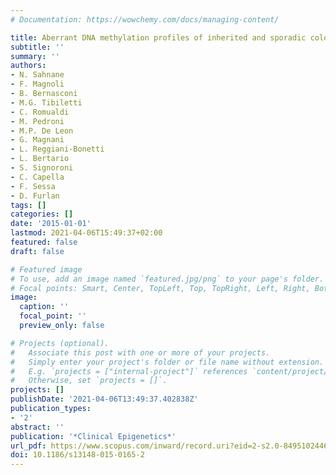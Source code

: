 ```yaml
---
# Documentation: https://wowchemy.com/docs/managing-content/

title: Aberrant DNA methylation profiles of inherited and sporadic colorectal cancer
subtitle: ''
summary: ''
authors:
- N. Sahnane
- F. Magnoli
- B. Bernasconi
- M.G. Tibiletti
- C. Romualdi
- M. Pedroni
- M.P. De Leon
- G. Magnani
- L. Reggiani-Bonetti
- L. Bertario
- S. Signoroni
- C. Capella
- F. Sessa
- D. Furlan
tags: []
categories: []
date: '2015-01-01'
lastmod: 2021-04-06T15:49:37+02:00
featured: false
draft: false

# Featured image
# To use, add an image named `featured.jpg/png` to your page's folder.
# Focal points: Smart, Center, TopLeft, Top, TopRight, Left, Right, BottomLeft, Bottom, BottomRight.
image:
  caption: ''
  focal_point: ''
  preview_only: false

# Projects (optional).
#   Associate this post with one or more of your projects.
#   Simply enter your project's folder or file name without extension.
#   E.g. `projects = ["internal-project"]` references `content/project/deep-learning/index.md`.
#   Otherwise, set `projects = []`.
projects: []
publishDate: '2021-04-06T13:49:37.402838Z'
publication_types:
- '2'
abstract: ''
publication: '*Clinical Epigenetics*'
url_pdf: https://www.scopus.com/inward/record.uri?eid=2-s2.0-84951024460&doi=10.1186%2fs13148-015-0165-2&partnerID=40&md5=498fa3dd07629fcf5d8f9a9a2c083817
doi: 10.1186/s13148-015-0165-2
---
```

